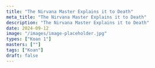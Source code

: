 ```yaml
---
title: "The Nirvana Master Explains it to Death"
meta_title: "The Nirvana Master Explains it to Death"
description: "The Nirvana Master Explains it to Death"
date: 2024-09-12
image: "/images/image-placeholder.jpg"
types: ["Koan 1"]
masters: [""]
tags: ["Koan"]
draft: false
---
```


